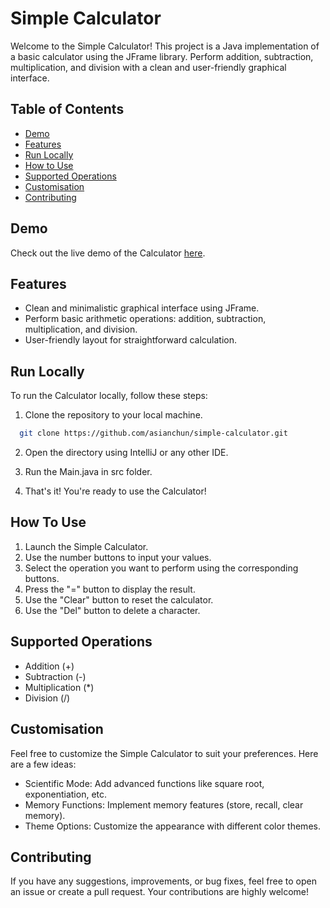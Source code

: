 # Simple Calculator

Welcome to the Simple Calculator! This project is a Java implementation of a basic calculator using the JFrame library. Perform addition, subtraction, multiplication, and division with a clean and user-friendly graphical interface.

## Table of Contents

- [Demo](#demo)
- [Features](#features)
- [Run Locally](#run-locally)
- [How to Use](#how-to-use)
- [Supported Operations](#supported-operations)
- [Customisation](#customisation)
- [Contributing](#contributing)

## Demo

Check out the live demo of the Calculator [here](#).

## Features

- Clean and minimalistic graphical interface using JFrame.
- Perform basic arithmetic operations: addition, subtraction, multiplication, and division.
- User-friendly layout for straightforward calculation.

## Run Locally

To run the Calculator locally, follow these steps:

1. Clone the repository to your local machine.

```bash
  git clone https://github.com/asianchun/simple-calculator.git
```

2. Open the directory using IntelliJ or any other IDE.

3. Run the Main.java in src folder. 

4. That's it! You're ready to use the Calculator!

## How To Use

1. Launch the Simple Calculator.
2. Use the number buttons to input your values.
3. Select the operation you want to perform using the corresponding buttons.
4. Press the "=" button to display the result.
5. Use the "Clear" button to reset the calculator.
6. Use the "Del" button to delete a character.

## Supported Operations

- Addition (+)
- Subtraction (-)
- Multiplication (*)
- Division (/)
  
## Customisation

Feel free to customize the Simple Calculator to suit your preferences. Here are a few ideas:

- Scientific Mode: Add advanced functions like square root, exponentiation, etc.
- Memory Functions: Implement memory features (store, recall, clear memory).
- Theme Options: Customize the appearance with different color themes.

## Contributing

If you have any suggestions, improvements, or bug fixes, feel free to open an issue or create a pull request. Your contributions are highly welcome!

